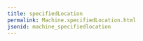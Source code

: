 ```yaml
---
title: specifiedLocation
permalink: Machine.specifiedLocation.html
jsonid: machine_specifiedlocation
---
```

